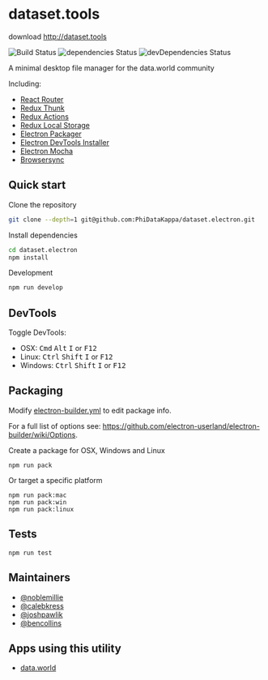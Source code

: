 # dataset.tools

download http://dataset.tools

![Build Status](https://api.travis-ci.org/jschr/electron-react-redux-boilerplate.svg)
![dependencies Status](https://david-dm.org/jschr/electron-react-redux-boilerplate/status.svg)
![devDependencies Status](https://david-dm.org/jschr/electron-react-redux-boilerplate/dev-status.svg)

A minimal desktop file manager for the data.world community

Including:

* [React Router](https://reacttraining.com/react-router/)
* [Redux Thunk](https://github.com/gaearon/redux-thunk/)
* [Redux Actions](https://github.com/acdlite/redux-actions/)
* [Redux Local Storage](https://github.com/elgerlambert/redux-localstorage/)
* [Electron Packager](https://github.com/electron-userland/electron-packager)
* [Electron DevTools Installer](https://github.com/MarshallOfSound/electron-devtools-installer)
* [Electron Mocha](https://github.com/jprichardson/electron-mocha)
* [Browsersync](https://browsersync.io/)

## Quick start

Clone the repository
```bash
git clone --depth=1 git@github.com:PhiDataKappa/dataset.electron.git
```

Install dependencies
```bash
cd dataset.electron
npm install
```

Development
```bash
npm run develop
```

## DevTools

Toggle DevTools:

* OSX: <kbd>Cmd</kbd> <kbd>Alt</kbd> <kbd>I</kbd> or <kbd>F12</kbd>
* Linux: <kbd>Ctrl</kbd> <kbd>Shift</kbd> <kbd>I</kbd> or <kbd>F12</kbd>
* Windows: <kbd>Ctrl</kbd> <kbd>Shift</kbd> <kbd>I</kbd> or <kbd>F12</kbd>

## Packaging

Modify [electron-builder.yml](./electron-builder.yml) to edit package info.

For a full list of options see: https://github.com/electron-userland/electron-builder/wiki/Options.

Create a package for OSX, Windows and Linux
```
npm run pack
```

Or target a specific platform
```
npm run pack:mac
npm run pack:win
npm run pack:linux
```

## Tests

```
npm run test
```

## Maintainers

- [@noblemillie](https://github.com/noblemillie)
- [@calebkress](https://github.com/calebkress)
- [@joshpawlik](https://github.com/joshawesome12)
- [@bencollins](https://github.com/ghostcoder8)

## Apps using this utility

- [data.world](https://data.world)
